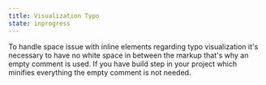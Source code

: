 ```yaml
---
title: Visualization Typo
state: inprogress
---
```


To handle space issue with inline elements regarding typo visualization 
it's necessary to have no white space in between the markup that's why
an empty comment is used. If you have build step in your project which
minifies everything the empty comment is not needed.